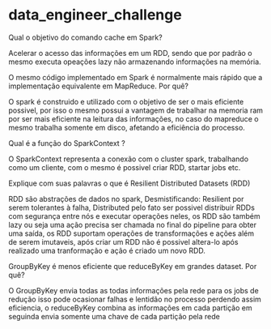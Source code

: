 # data_engineer_challenge


  Qual o objetivo do comando cache em Spark?

Acelerar o acesso das informações em um RDD, sendo que por padrão o mesmo executa opeações lazy não armazenando informações na memória.


  O mesmo código implementado em Spark é normalmente mais rápido que a implementação equivalente em
  MapReduce. Por quê?

O spark é construido e utilizado com o objetivo de ser o mais eficiente possivel, por isso o mesmo possui a vantagem de trabalhar na memoria ram por ser mais eficiente na leitura das informações, no caso do mapreduce o mesmo trabalha somente em disco, afetando a eficiência do processo.


  Qual é a função do SparkContext ?

O SparkContext representa a conexão com o cluster spark, trabalhando como um cliente, com o mesmo é possivel criar RDD, startar jobs etc.

  Explique com suas palavras o que é Resilient Distributed Datasets (RDD)

RDD são abstrações de dados no spark, Desmistificando: Resilient por serem tolerantes à falha, Distributed pelo fato ser possivel distribuir RDDs com segurança entre nós e executar operações neles, os RDD são também lazy ou seja uma ação precisa ser chamada no final do pipeline para obter uma saída, os RDD suportam operações de transformações e ações além de serem imutaveis, após criar um RDD não é possivel altera-lo após realizado uma tranformação e ação é criado um novo RDD.

  GroupByKey é menos eficiente que reduceByKey em grandes dataset. Por quê?
  
  O GroupByKey envia todas as todas informações pela rede para os jobs de redução isso pode ocasionar falhas e lentidão no processo perdendo assim eficiencia, o reduceByKey combina as informações em cada partição em seguinda envia somente uma chave de cada partição pela rede 
  
